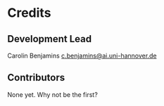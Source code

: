 # Credits


## Development Lead

Carolin Benjamins <c.benjamins@ai.uni-hannover.de>

## Contributors


None yet. Why not be the first?
